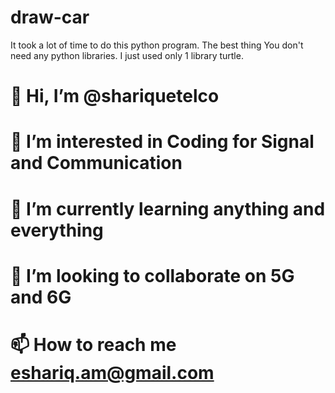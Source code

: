 # draw-car

It took a lot of time to do this python program.
The best thing You don't need any python libraries. I just used only 1 library turtle.

# 👋 **Hi, I’m @shariquetelco**
# 👀 **I’m interested in Coding for Signal and Communication**
# 🌱 **I’m currently learning anything and everything**
# 💞️ **I’m looking to collaborate on 5G and 6G**
# 📫 **How to reach me eshariq.am@gmail.com**
